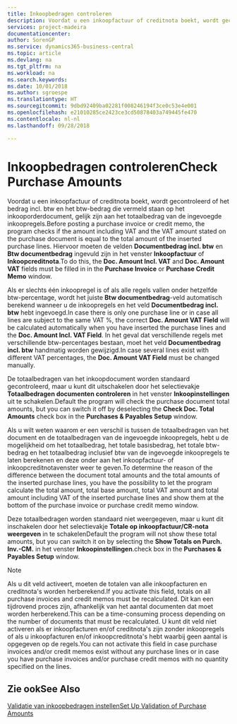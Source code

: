```yaml
---
title: Inkoopbedragen controleren
description: Voordat u een inkoopfactuur of creditnota boekt, wordt gecontroleerd of het 'bedrag incl. btw' en het 'btw-bedrag' die vermeld staan op het inkooporderdocument gelijk zijn aan het totaalbedrag van de ingevoegde inkoopregels.
services: project-madeira
documentationcenter: 
author: SorenGP
ms.service: dynamics365-business-central
ms.topic: article
ms.devlang: na
ms.tgt_pltfrm: na
ms.workload: na
ms.search.keywords: 
ms.date: 10/01/2018
ms.author: sgroespe
ms.translationtype: HT
ms.sourcegitcommit: 9dbd92409ba02281f008246194f3ce0c53e4e001
ms.openlocfilehash: e21010285ce2423ce3cd50878403a749445fe470
ms.contentlocale: nl-nl
ms.lasthandoff: 09/28/2018

---
```

# <a name="check-purchase-amounts"></a><span data-ttu-id="58c00-103">Inkoopbedragen controleren</span><span class="sxs-lookup"><span data-stu-id="58c00-103">Check Purchase Amounts</span></span>
<span data-ttu-id="58c00-104">Voordat u een inkoopfactuur of creditnota boekt, wordt gecontroleerd of het bedrag incl. btw en het btw-bedrag die vermeld staan op het inkooporderdocument, gelijk zijn aan het totaalbedrag van de ingevoegde inkoopregels.</span><span class="sxs-lookup"><span data-stu-id="58c00-104">Before posting a purchase invoice or credit memo, the program checks if the amount including VAT and the VAT amount stated on the purchase document is equal to the total amount of the inserted purchase lines.</span></span> <span data-ttu-id="58c00-105">Hiervoor moeten de velden **Documentbedrag incl. btw** en **Btw documentbedrag** ingevuld zijn in het venster **Inkoopfactuur** of **Inkoopcreditnota**.</span><span class="sxs-lookup"><span data-stu-id="58c00-105">To do this, the **Doc. Amount Incl. VAT** and **Doc. Amount VAT** fields must be filled in in the **Purchase Invoice** or **Purchase Credit Memo** window.</span></span>  

 <span data-ttu-id="58c00-106">Als er slechts één inkoopregel is of als alle regels vallen onder hetzelfde btw-percentage, wordt het juiste **Btw documentbedrag**-veld automatisch berekend wanneer u de inkoopregels en het veld **Documentbedrag incl. btw** hebt ingevoegd.</span><span class="sxs-lookup"><span data-stu-id="58c00-106">In case there is only one purchase line or in case all lines are subject to the same VAT %, the correct **Doc. Amount VAT Field** will be calculated automatically when you have inserted the purchase lines and the **Doc. Amount Incl. VAT Field**.</span></span> <span data-ttu-id="58c00-107">In het geval dat verschillende regels met verschillende btw-percentages bestaan, moet het veld **Documentbedrag incl. btw** handmatig worden gewijzigd.</span><span class="sxs-lookup"><span data-stu-id="58c00-107">In case several lines exist with different VAT percentages, the **Doc. Amount VAT Field** must be changed manually.</span></span>  

 <span data-ttu-id="58c00-108">De totaalbedragen van het inkoopdocument worden standaard gecontroleerd, maar u kunt dit uitschakelen door het selectievakje **Totaalbedragen documenten controleren** in het venster **Inkoopinstellingen** uit te schakelen.</span><span class="sxs-lookup"><span data-stu-id="58c00-108">Default the program will check the purchase document total amounts, but you can switch it off by deselecting the **Check Doc. Total Amounts** check box in the **Purchases & Payables Setup** window.</span></span>  

 <span data-ttu-id="58c00-109">Als u wilt weten waarom er een verschil is tussen de totaalbedragen van het document en de totaalbedragen van de ingevoegde inkoopregels, hebt u de mogelijkheid om het totaalbedrag, het totale basisbedrag, het totale btw-bedrag en het totaalbedrag inclusief btw van de ingevoegde inkoopregels te laten berekenen en deze onder aan het inkoopfactuur- of inkoopcreditnotavenster weer te geven.</span><span class="sxs-lookup"><span data-stu-id="58c00-109">To determine the reason of the difference between the document total amounts and the total amounts of the inserted purchase lines, you have the possibility to let the program calculate the total amount, total base amount, total VAT amount and total amount including VAT of the inserted purchase lines and show them at the bottom of the purchase invoice or purchase credit memo window.</span></span>  

 <span data-ttu-id="58c00-110">Deze totaalbedragen worden standaard niet weergegeven, maar u kunt dit inschakelen door het selectievakje **Totale op inkoopfactuur/CR-nota weergeven** in te schakelen</span><span class="sxs-lookup"><span data-stu-id="58c00-110">Default the program will not show these total amounts, but you can switch it on by selecting the **Show Totals on Purch. Inv.-CM.**</span></span> <span data-ttu-id="58c00-111">in het venster **Inkoopinstellingen**.</span><span class="sxs-lookup"><span data-stu-id="58c00-111">check box in the **Purchases & Payables Setup** window.</span></span>  

> [!NOTE]  
>  <span data-ttu-id="58c00-112">Als u dit veld activeert, moeten de totalen van alle inkoopfacturen en creditnota's worden herberekend.</span><span class="sxs-lookup"><span data-stu-id="58c00-112">If you activate this field, totals on all purchase invoices and credit memos must be recalculated.</span></span> <span data-ttu-id="58c00-113">Dit kan een tijdrovend proces zijn, afhankelijk van het aantal documenten dat moet worden herberekend.</span><span class="sxs-lookup"><span data-stu-id="58c00-113">This can be a time-consuming process depending on the number of documents that must be recalculated.</span></span> <span data-ttu-id="58c00-114">U kunt dit veld niet activeren als er inkoopfacturen en/of creditnota's zijn zonder inkoopregels of als u inkoopfacturen en/of inkoopcreditnota's hebt waarbij geen aantal is opgegeven op de regels.</span><span class="sxs-lookup"><span data-stu-id="58c00-114">You can not activate this field in case purchase invoices and/or credit memos exist without any purchase lines or in case you have purchase invoices and/or purchase credit memos with no quantity specified on the lines.</span></span>  

## <a name="see-also"></a><span data-ttu-id="58c00-115">Zie ook</span><span class="sxs-lookup"><span data-stu-id="58c00-115">See Also</span></span>  
 [<span data-ttu-id="58c00-116">Validatie van inkoopbedragen instellen</span><span class="sxs-lookup"><span data-stu-id="58c00-116">Set Up Validation of Purchase Amounts</span></span>](how-to-set-up-validation-of-purchase-amounts.md)

